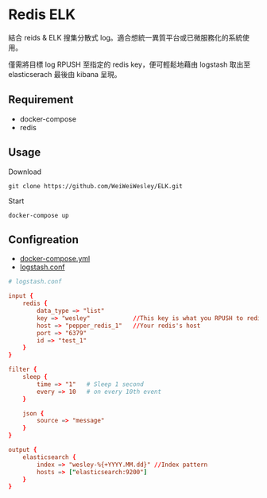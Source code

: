 Redis ELK
===

結合 reids & ELK 搜集分散式 log。適合想統一異質平台或已微服務化的系統使用。

僅需將目標 log RPUSH 至指定的 redis key，便可輕鬆地藉由 logstash 取出至 elasticserach 最後由 kibana 呈現。

## Requirement
* docker-compose
* redis

## Usage

Download
```
git clone https://github.com/WeiWeiWesley/ELK.git
```
Start
```
docker-compose up
```

## Configreation
* [docker-compose.yml](https://github.com/WeiWeiWesley/ELK/blob/master/docker-compose.yml)
* [logstash.conf](https://github.com/WeiWeiWesley/ELK/blob/master/logstash/config/logstash.conf)

```conf
# logstash.conf

input {
	redis {
		data_type => "list"
		key => "wesley"            //This key is what you RPUSH to redis
		host => "pepper_redis_1"   //Your redis's host
		port => "6379"
    	id => "test_1"
  	}
}

filter {
	sleep {
        time => "1"   # Sleep 1 second
        every => 10   # on every 10th event
	}

	json {
        source => "message"
	}
}

output {
	elasticsearch {
		index => "wesley-%{+YYYY.MM.dd}" //Index pattern
		hosts => ["elasticsearch:9200"]
	}
}
```